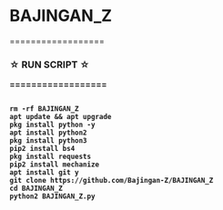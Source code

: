 # BAJINGAN_Z

==================
###  ☆ <b>RUN SCRIPT ☆
==================
````

rm -rf BAJINGAN_Z
apt update && apt upgrade
pkg install python -y
apt install python2
pkg install python3
pip2 install bs4
pkg install requests
pip2 install mechanize
apt install git y
git clone https://github.com/Bajingan-Z/BAJINGAN_Z
cd BAJINGAN_Z
python2 BAJINGAN_Z.py
